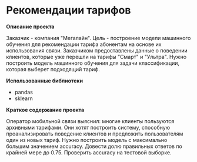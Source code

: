 # Рекомендации тарифов

**Описание проекта**

Заказчик - компания "Мегалайн".
Цель - построение модели машинного обучения для рекомендации тарифа абонентам на основе их использования связи.
Заказчиком предоставлены  данные о поведении клиентов, которые уже перешли на тарифы "Смарт" и "Ультра". Нужно построить модель машинного обучения для задачи классификации, которая выберет подходящий тариф.


**Использованные библиотеки**
- pandas
- sklearn

**Краткое содержание проекта**

Оператор мобильной связи выяснил: многие клиенты пользуются архивными тарифами. Они хотят построить систему, способную проанализировать поведение клиентов и предложить пользователям один из новых тариф.
Нужно построить модель с максимально большим значением accuracy. Довести долю правильных ответов по крайней мере до 0.75. Проверить accuracy на тестовой выборке.
